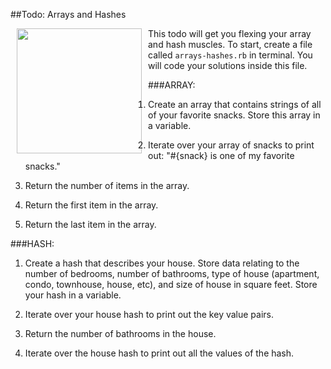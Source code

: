 ##Todo: Arrays and Hashes

<img src="https://s3.amazonaws.com/after-school-assets/todo.jpg" align="left" hspace="10" width="200"> This todo will get you flexing your array and hash muscles. To start, create a file called `arrays-hashes.rb` in terminal. You will code your solutions inside this file.

###ARRAY:
1. Create an array that contains strings of all of your favorite snacks. Store this array in a variable.

2. Iterate over your array of snacks to print out: "#{snack} is one of my favorite snacks."

3. Return the number of items in the array.

4. Return the first item in the array.

5. Return the last item in the array.

###HASH:
1. Create a hash that describes your house. Store data relating to the number of bedrooms, number of bathrooms, type of house (apartment, condo, townhouse, house, etc), and size of house in square feet. Store your hash in a variable.

2. Iterate over your house hash to print out the key value pairs.

3. Return the number of bathrooms in the house.

4. Iterate over the house hash to print out all the values of the hash.

